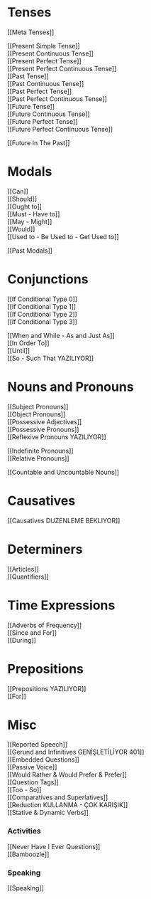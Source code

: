 # Tenses  
[[Meta Tenses]]  

[[Present Simple Tense]]  
[[Present Continuous Tense]]  
[[Present Perfect Tense]]  
[[Present Perfect Continuous Tense]]  
[[Past Tense]]  
[[Past Continuous Tense]]  
[[Past Perfect Tense]]  
[[Past Perfect Continuous Tense]]  
[[Future Tense]]  
[[Future Continuous Tense]]  
[[Future Perfect Tense]]  
[[Future Perfect Continuous Tense]]  

[[Future In The Past]]  

# Modals  
[[Can]]  
[[Should]]  
[[Ought to]]  
[[Must - Have to]]  
[[May - Might]]  
[[Would]]  
[[Used to - Be Used to - Get Used to]]  

[[Past Modals]]  

# Conjunctions  
[[If Conditional Type 0]]  
[[If Conditional Type 1]]  
[[If Conditional Type 2]]  
[[If Conditional Type 3]]  

[[When and While - As and Just As]]  
[[In Order To]]  
[[Until]]  
[[So - Such That YAZILIYOR]]  

# Nouns and Pronouns  
[[Subject Pronouns]]  
[[Object Pronouns]]  
[[Possessive Adjectives]]  
[[Possessive Pronouns]]  
[[Reflexive Pronouns YAZILIYOR]]  

[[Indefinite Pronouns]]  
[[Relative Pronouns]]  

[[Countable and Uncountable Nouns]]  
# Causatives  
[[Causatives DUZENLEME BEKLIYOR]]  

# Determiners  
[[Articles]]  
[[Quantifiers]]  

# Time Expressions  
[[Adverbs of Frequency]]  
[[Since and For]]  
[[During]]  

# Prepositions  
[[Prepositions YAZILIYOR]]  
[[For]]  

# Misc  
[[Reported Speech]]  
[[Gerund and Infinitives GENİŞLETİLİYOR 401]]  
[[Embedded Questions]]  
[[Passive Voice]]  
[[Would Rather & Would Prefer & Prefer]]  
[[Question Tags]]  
[[Too - So]]  
[[Comparatives and Superlatives]]  
[[Reduction KULLANMA - ÇOK KARIŞIK]]  
[[Stative & Dynamic Verbs]]  

### Activities  
[[Never Have I Ever Questions]]  
[[Bamboozle]]  

### Speaking  
[[Speaking]]  
